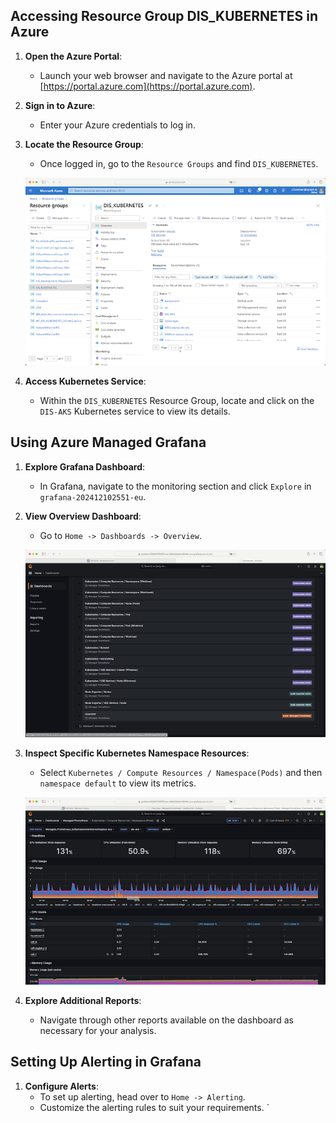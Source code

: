 ## Accessing Resource Group DIS_KUBERNETES in Azure

1. **Open the Azure Portal**:
   - Launch your web browser and navigate to the Azure portal at [https://portal.azure.com](https://portal.azure.com).

2. **Sign in to Azure**:
   - Enter your Azure credentials to log in.

3. **Locate the Resource Group**:
   - Once logged in, go to the `Resource Groups` and find `DIS_KUBERNETES`.

   ![Resource group DIS_KUBERNETES](Dis_Kubernetes.png)

4. **Access Kubernetes Service**:
   - Within the `DIS_KUBERNETES` Resource Group, locate and click on the `DIS-AKS` Kubernetes service to view its details.

## Using Azure Managed Grafana

1. **Explore Grafana Dashboard**:
   - In Grafana, navigate to the monitoring section and click `Explore` in `grafana-202412102551-eu`.

2. **View Overview Dashboard**:
   - Go to `Home -> Dashboards -> Overview`.

   ![Navigate to Overview](Dashboard_Overview.png)

3. **Inspect Specific Kubernetes Namespace Resources**:
   - Select `Kubernetes / Compute Resources / Namespace(Pods)` and then `namespace default` to view its metrics.

   ![Grafana namespace default](Namespace_Default.png)

4. **Explore Additional Reports**:
   - Navigate through other reports available on the dashboard as necessary for your analysis.

## Setting Up Alerting in Grafana

1. **Configure Alerts**:
   - To set up alerting, head over to `Home -> Alerting`.
   - Customize the alerting rules to suit your requirements.
` 